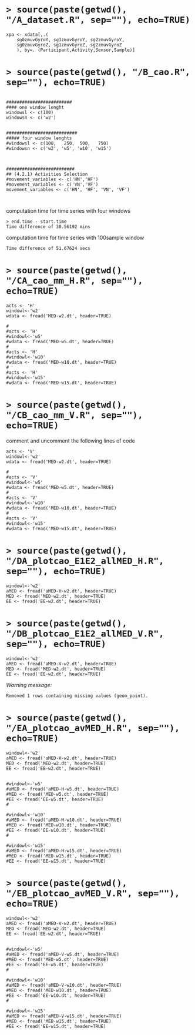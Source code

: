 


# `> source(paste(getwd(), "/A_dataset.R", sep=""), echo=TRUE)`

```
xpa <- xdata[,.(
	sg0zmuvGyroY, sg1zmuvGyroY, sg2zmuvGyroY,
	sg0zmuvGyroZ, sg1zmuvGyroZ, sg2zmuvGyroZ
	), by=. (Participant,Activity,Sensor,Sample)]
```


# `> source(paste(getwd(), "/B_cao.R", sep=""), echo=TRUE)`

```

#########################
#### one window lenght
windowsl <- c(100)
windowsn <- c('w2')


###########################
##### four window lenghts
#windowsl <- c(100,   250,  500,   750)
#windowsn <- c('w2', 'w5', 'w10', 'w15')



##########################
## (4.2.1) Activities Selection
#movement_variables <- c('HN','HF')
#movement_variables <- c('VN','VF')
movement_variables <- c('HN', 'HF', 'VN', 'VF')



```

computation time for time series with four windows 
```
> end.time - start.time
Time difference of 30.56192 mins
```


computation time for time series with 100sample window
```
Time difference of 51.67624 secs
```




#  `> source(paste(getwd(), "/CA_cao_mm_H.R", sep=""), echo=TRUE)`

```
acts <- 'H'
windowl<-'w2'
wdata <- fread('MED-w2.dt', header=TRUE)

#
#acts <- 'H'
#windowl<-'w5'
#wdata <- fread('MED-w5.dt', header=TRUE)
#
#acts <- 'H'
#windowl<-'w10'
#wdata <- fread('MED-w10.dt', header=TRUE)
#
#acts <- 'H'
#windowl<-'w15'
#wdata <- fread('MED-w15.dt', header=TRUE)
```





# `> source(paste(getwd(), "/CB_cao_mm_V.R", sep=""), echo=TRUE)`


comment and uncomment the following lines of code
```
acts <- 'V'
windowl<-'w2'
wdata <- fread('MED-w2.dt', header=TRUE)

#
#acts <- 'V'
#windowl<-'w5'
#wdata <- fread('MED-w5.dt', header=TRUE)
#
#acts <- 'V'
#windowl<-'w10'
#wdata <- fread('MED-w10.dt', header=TRUE)
#
#acts <- 'V'
#windowl<-'w15'
#wdata <- fread('MED-w15.dt', header=TRUE)
```





# `> source(paste(getwd(), "/DA_plotcao_E1E2_allMED_H.R", sep=""), echo=TRUE)`

```
windowl<-'w2'
aMED <- fread('aMED-H-w2.dt', header=TRUE)
MED <- fread('MED-w2.dt', header=TRUE)
EE <- fread('EE-w2.dt', header=TRUE)
```


# `> source(paste(getwd(), "/DB_plotcao_E1E2_allMED_V.R", sep=""), echo=TRUE)`


```
windowl<-'w2'
aMED <- fread('aMED-V-w2.dt', header=TRUE)
MED <- fread('MED-w2.dt', header=TRUE)
EE <- fread('EE-w2.dt', header=TRUE)
```

*Warning message:*
```
Removed 1 rows containing missing values (geom_point). 
```




# `> source(paste(getwd(), "/EA_plotcao_avMED_H.R", sep=""), echo=TRUE)`

```
windowl<-'w2'
aMED <- fread('aMED-H-w2.dt', header=TRUE)
MED <- fread('MED-w2.dt', header=TRUE)
EE <- fread('EE-w2.dt', header=TRUE)


#windowl<-'w5'
#aMED <- fread('aMED-H-w5.dt', header=TRUE)
#MED <- fread('MED-w5.dt', header=TRUE)
#EE <- fread('EE-w5.dt', header=TRUE)
#

#windowl<-'w10'
#aMED <- fread('aMED-H-w10.dt', header=TRUE)
#MED <- fread('MED-w10.dt', header=TRUE)
#EE <- fread('EE-w10.dt', header=TRUE)
#

#windowl<-'w15'
#aMED <- fread('aMED-H-w15.dt', header=TRUE)
#MED <- fread('MED-w15.dt', header=TRUE)
#EE <- fread('EE-w15.dt', header=TRUE)
```







# `> source(paste(getwd(), "/EB_plotcao_avMED_V.R", sep=""), echo=TRUE)`


```
windowl<-'w2'
aMED <- fread('aMED-V-w2.dt', header=TRUE)
MED <- fread('MED-w2.dt', header=TRUE)
EE <- fread('EE-w2.dt', header=TRUE)


#windowl<-'w5'
#aMED <- fread('aMED-V-w5.dt', header=TRUE)
#MED <- fread('MED-w5.dt', header=TRUE)
#EE <- fread('EE-w5.dt', header=TRUE)
#

#windowl<-'w10'
#aMED <- fread('aMED-V-w10.dt', header=TRUE)
#MED <- fread('MED-w10.dt', header=TRUE)
#EE <- fread('EE-w10.dt', header=TRUE)
#

#windowl<-'w15'
#aMED <- fread('aMED-V-w15.dt', header=TRUE)
#MED <- fread('MED-w15.dt', header=TRUE)
#EE <- fread('EE-w15.dt', header=TRUE)
```








